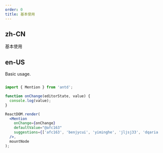 ```yaml
---
order: 0
title: 基本使用
---
```


## zh-CN

基本使用

## en-US

Basic usage.

````jsx

import { Mention } from 'antd';

function onChange(editorState, value) {
  console.log(value);
}

ReactDOM.render(
  <Mention
    onChange={onChange}
    defaultValue="@afc163"
    suggestions={['afc163', 'benjycui', 'yiminghe', 'jljsj33', 'dqaria', 'RaoHai']}
  />,
  mountNode
);
````
